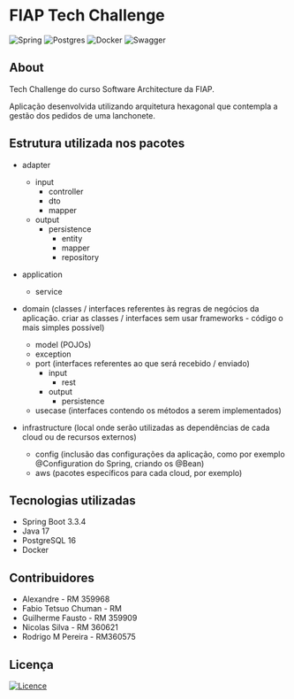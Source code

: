 # FIAP Tech Challenge

![Spring](https://img.shields.io/badge/spring-%236DB33F.svg?style=for-the-badge&logo=spring&logoColor=white)
![Postgres](https://img.shields.io/badge/postgres-%23316192.svg?style=for-the-badge&logo=postgresql&logoColor=white)
![Docker](https://img.shields.io/badge/docker-%230db7ed.svg?style=for-the-badge&logo=docker&logoColor=white)
![Swagger](https://img.shields.io/badge/-Swagger-%23Clojure?style=for-the-badge&logo=swagger&logoColor=white)


## About 

Tech Challenge do curso Software Architecture da FIAP. 

Aplicação desenvolvida utilizando arquitetura hexagonal que contempla a gestão dos pedidos de uma lanchonete.  

## Estrutura utilizada nos pacotes

- adapter
    - input
        - controller
        - dto
        - mapper
    - output
        - persistence
            - entity
            - mapper
            - repository

- application
    - service

- domain (classes / interfaces referentes às regras de negócios da aplicação. criar as classes / interfaces sem usar frameworks - código o mais simples possível)
    - model (POJOs)
    - exception
    - port (interfaces referentes ao que será recebido / enviado)
        - input
            - rest
        - output
            - persistence
    - usecase (interfaces contendo os métodos a serem implementados)

- infrastructure (local onde serão utilizadas as dependências de cada cloud ou de recursos externos)
    - config (inclusão das configurações da aplicação, como por exemplo @Configuration do Spring, criando os @Bean)
    - aws (pacotes específicos para cada cloud, por exemplo)

## Tecnologias utilizadas

* Spring Boot 3.3.4
* Java 17
* PostgreSQL 16
* Docker

## Contribuidores
* Alexandre - RM 359968
* Fabio Tetsuo Chuman - RM
* Guilherme Fausto - RM 359909
* Nicolas Silva - RM 360621
* Rodrigo M Pereira - RM360575


## Licença
[![Licence](https://img.shields.io/github/license/Ileriayo/markdown-badges?style=for-the-badge)](./LICENSE)
